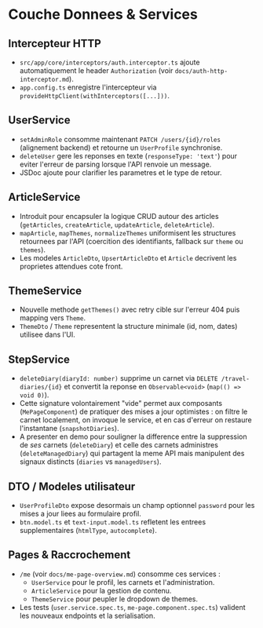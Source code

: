 # Couche Donnees & Services

## Intercepteur HTTP
- `src/app/core/interceptors/auth.interceptor.ts` ajoute automatiquement le header `Authorization` (voir `docs/auth-http-interceptor.md`).
- `app.config.ts` enregistre l'intercepteur via `provideHttpClient(withInterceptors([...]))`.

## UserService
- `setAdminRole` consomme maintenant `PATCH /users/{id}/roles` (alignement backend) et retourne un `UserProfile` synchronise.
- `deleteUser` gere les reponses en texte (`responseType: 'text'`) pour eviter l'erreur de parsing lorsque l'API renvoie un message.
- JSDoc ajoute pour clarifier les parametres et le type de retour.

## ArticleService
- Introduit pour encapsuler la logique CRUD autour des articles (`getArticles`, `createArticle`, `updateArticle`, `deleteArticle`).
- `mapArticle`, `mapThemes`, `normalizeThemes` uniformisent les structures retournees par l'API (coercition des identifiants, fallback sur `theme` ou `themes`).
- Les modeles `ArticleDto`, `UpsertArticleDto` et `Article` decrivent les proprietes attendues cote front.

## ThemeService
- Nouvelle methode `getThemes()` avec retry cible sur l'erreur 404 puis mapping vers `Theme`.
- `ThemeDto` / `Theme` representent la structure minimale (id, nom, dates) utilisee dans l'UI.

## StepService
- `deleteDiary(diaryId: number)` supprime un carnet via `DELETE /travel-diaries/{id}` et convertit la reponse en `Observable<void>` (`map(() => void 0)`).
- Cette signature volontairement "vide" permet aux composants (`MePageComponent`) de pratiquer des mises a jour optimistes : on filtre le carnet localement, on invoque le service, et en cas d'erreur on restaure l'instantane (`snapshotDiaries`).
- A presenter en demo pour souligner la difference entre la suppression de *ses* carnets (`deleteDiary`) et celle des carnets administres (`deleteManagedDiary`) qui partagent la meme API mais manipulent des signaux distincts (`diaries` vs `managedUsers`).

## DTO / Modeles utilisateur
- `UserProfileDto` expose desormais un champ optionnel `password` pour les mises a jour liees au formulaire profil.
- `btn.model.ts` et `text-input.model.ts` refletent les entrees supplementaires (`htmlType`, `autocomplete`).

## Pages & Raccrochement
- `/me` (voir `docs/me-page-overview.md`) consomme ces services :
  - `UserService` pour le profil, les carnets et l'administration.
  - `ArticleService` pour la gestion de contenu.
  - `ThemeService` pour peupler le dropdown de themes.
- Les tests (`user.service.spec.ts`, `me-page.component.spec.ts`) valident les nouveaux endpoints et la serialisation.
